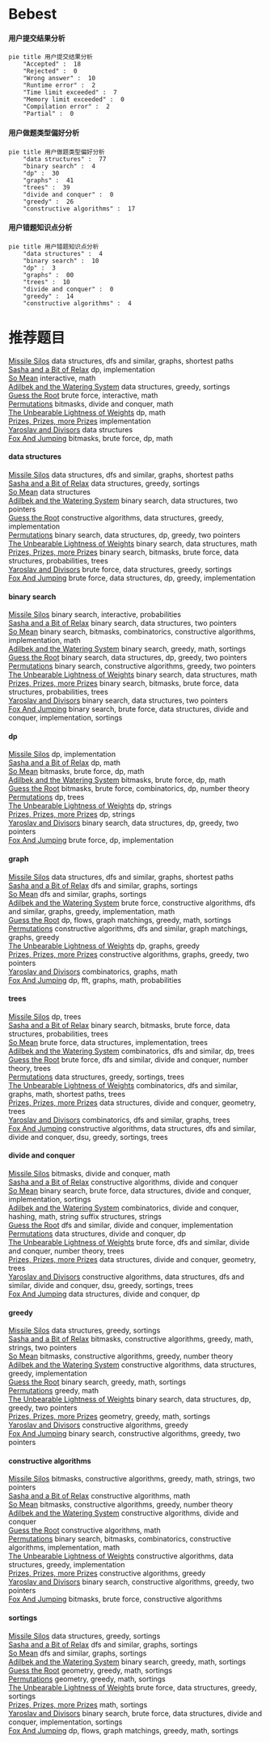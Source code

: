 # Bebest
<!-- tabs:start -->
#### **用户提交结果分析**

```mermaid
pie title 用户提交结果分析
    "Accepted" :  18
    "Rejected" :  0
    "Wrong answer" :  10
    "Runtime error" :  2
    "Time limit exceeded" :  7
    "Memory limit exceeded" :  0
    "Compilation error" :  2
    "Partial" :  0
```
#### **用户做题类型偏好分析**

```mermaid
pie title 用户做题类型偏好分析
    "data structures" :  77
    "binary search" :  4
    "dp" :  30
    "graphs" :  41
    "trees" :  39
    "divide and conquer" :  0
    "greedy" :  26
    "constructive algorithms" :  17
```
#### **用户错题知识点分析**

```mermaid
pie title 用户错题知识点分析
    "data structures" :  4
    "binary search" :  10
    "dp" :  3
    "graphs" :  00
    "trees" :  10
    "divide and conquer" :  0
    "greedy" :  14
    "constructive algorithms" :  4
```
<!-- tabs:end -->
# 推荐题目
[Missile Silos](http://codeforces.com/problemset/problem/144/D)		data structures,
                        dfs and similar,
                        graphs,
                        shortest paths		  
[Sasha and a Bit of Relax](https://codeforces.com/contest/1113/problem/C)		dp,
                        implementation		  
[So Mean](http://codeforces.com/problemset/problem/1299/E)		interactive,
                        math		  
[Adilbek and the Watering System](http://codeforces.com/problemset/problem/1238/G)		data structures,
                        greedy,
                        sortings		  
[Guess the Root](http://codeforces.com/problemset/problem/1155/E)		brute force,
                        interactive,
                        math		  
[Permutations](http://codeforces.com/problemset/problem/513/B2)		bitmasks,
                        divide and conquer,
                        math		  
[The Unbearable Lightness of Weights](https://codeforces.com/contest/1078/problem/B)		dp,
                        math		  
[Prizes, Prizes, more Prizes](http://codeforces.com/problemset/problem/208/D)		implementation		  
[Yaroslav and Divisors](http://codeforces.com/problemset/problem/301/D)		data structures		  
[Fox And Jumping](https://codeforces.com/contest/512/problem/B)		bitmasks,
                        brute force,
                        dp,
                        math		  
<!-- tabs:start -->
#### **data structures**
[Missile Silos](http://codeforces.com/problemset/problem/144/D)		data structures,
                        dfs and similar,
                        graphs,
                        shortest paths		  
[Sasha and a Bit of Relax](http://codeforces.com/problemset/problem/1238/G)		data structures,
                        greedy,
                        sortings		  
[So Mean](http://codeforces.com/problemset/problem/301/D)		data structures		  
[Adilbek and the Watering System](http://codeforces.com/problemset/problem/1041/D)		binary search,
                        data structures,
                        two pointers		  
[Guess the Root](http://codeforces.com/problemset/problem/1393/B)		constructive algorithms,
                        data structures,
                        greedy,
                        implementation		  
[Permutations](http://codeforces.com/problemset/problem/1492/C)		binary search,
                        data structures,
                        dp,
                        greedy,
                        two pointers		  
[The Unbearable Lightness of Weights](http://codeforces.com/problemset/problem/1490/G)		binary search,
                        data structures,
                        math		  
[Prizes, Prizes, more Prizes](http://codeforces.com/problemset/problem/1479/D)		binary search,
                        bitmasks,
                        brute force,
                        data structures,
                        probabilities,
                        trees		  
[Yaroslav and Divisors](http://codeforces.com/problemset/problem/1497/A)		brute force,
                        data structures,
                        greedy,
                        sortings		  
[Fox And Jumping](http://codeforces.com/problemset/problem/1491/C)		brute force,
                        data structures,
                        dp,
                        greedy,
                        implementation		  
#### **binary search**
[Missile Silos](http://codeforces.com/problemset/problem/1039/B)		binary search,
                        interactive,
                        probabilities		  
[Sasha and a Bit of Relax](http://codeforces.com/problemset/problem/1041/D)		binary search,
                        data structures,
                        two pointers		  
[So Mean](https://codeforces.com/contest/1509/problem/E)		binary search,
                        bitmasks,
                        combinatorics,
                        constructive algorithms,
                        implementation,
                        math		  
[Adilbek and the Watering System](http://codeforces.com/problemset/problem/1452/B)		binary search,
                        greedy,
                        math,
                        sortings		  
[Guess the Root](http://codeforces.com/problemset/problem/1492/C)		binary search,
                        data structures,
                        dp,
                        greedy,
                        two pointers		  
[Permutations](http://codeforces.com/problemset/problem/1463/D)		binary search,
                        constructive algorithms,
                        greedy,
                        two pointers		  
[The Unbearable Lightness of Weights](http://codeforces.com/problemset/problem/1490/G)		binary search,
                        data structures,
                        math		  
[Prizes, Prizes, more Prizes](http://codeforces.com/problemset/problem/1479/D)		binary search,
                        bitmasks,
                        brute force,
                        data structures,
                        probabilities,
                        trees		  
[Yaroslav and Divisors](http://codeforces.com/problemset/problem/1436/E)		binary search,
                        data structures,
                        two pointers		  
[Fox And Jumping](http://codeforces.com/problemset/problem/1461/D)		binary search,
                        brute force,
                        data structures,
                        divide and conquer,
                        implementation,
                        sortings		  
#### **dp**
[Missile Silos](https://codeforces.com/contest/1113/problem/C)		dp,
                        implementation		  
[Sasha and a Bit of Relax](https://codeforces.com/contest/1078/problem/B)		dp,
                        math		  
[So Mean](https://codeforces.com/contest/512/problem/B)		bitmasks,
                        brute force,
                        dp,
                        math		  
[Adilbek and the Watering System](http://codeforces.com/problemset/problem/510/D)		bitmasks,
                        brute force,
                        dp,
                        math		  
[Guess the Root](http://codeforces.com/problemset/problem/401/D)		bitmasks,
                        brute force,
                        combinatorics,
                        dp,
                        number theory		  
[Permutations](http://codeforces.com/problemset/problem/512/D)		dp,
                        trees		  
[The Unbearable Lightness of Weights](http://codeforces.com/problemset/problem/1409/F)		dp,
                        strings		  
[Prizes, Prizes, more Prizes](https://codeforces.com/contest/1447/problem/D)		dp,
                        strings		  
[Yaroslav and Divisors](http://codeforces.com/problemset/problem/1492/C)		binary search,
                        data structures,
                        dp,
                        greedy,
                        two pointers		  
[Fox And Jumping](https://codeforces.com/contest/1457/problem/C)		brute force,
                        dp,
                        implementation		  
#### **graph**
[Missile Silos](http://codeforces.com/problemset/problem/144/D)		data structures,
                        dfs and similar,
                        graphs,
                        shortest paths		  
[Sasha and a Bit of Relax](https://codeforces.com/contest/512/problem/A)		dfs and similar,
                        graphs,
                        sortings		  
[So Mean](http://codeforces.com/problemset/problem/510/C)		dfs and similar,
                        graphs,
                        sortings		  
[Adilbek and the Watering System](http://codeforces.com/problemset/problem/1487/C)		brute force,
                        constructive algorithms,
                        dfs and similar,
                        graphs,
                        greedy,
                        implementation,
                        math		  
[Guess the Root](http://codeforces.com/problemset/problem/1437/C)		dp,
                        flows,
                        graph matchings,
                        greedy,
                        math,
                        sortings		  
[Permutations](http://codeforces.com/problemset/problem/1470/D)		constructive algorithms,
                        dfs and similar,
                        graph matchings,
                        graphs,
                        greedy		  
[The Unbearable Lightness of Weights](http://codeforces.com/problemset/problem/1476/C)		dp,
                        graphs,
                        greedy		  
[Prizes, Prizes, more Prizes](http://codeforces.com/problemset/problem/1304/D)		constructive algorithms,
                        graphs,
                        greedy,
                        two pointers		  
[Yaroslav and Divisors](http://codeforces.com/problemset/problem/1475/C)		combinatorics,
                        graphs,
                        math		  
[Fox And Jumping](http://codeforces.com/problemset/problem/553/E)		dp,
                        fft,
                        graphs,
                        math,
                        probabilities		  
#### **trees**
[Missile Silos](http://codeforces.com/problemset/problem/512/D)		dp,
                        trees		  
[Sasha and a Bit of Relax](http://codeforces.com/problemset/problem/1479/D)		binary search,
                        bitmasks,
                        brute force,
                        data structures,
                        probabilities,
                        trees		  
[So Mean](http://codeforces.com/problemset/problem/1511/C)		brute force,
                        data structures,
                        implementation,
                        trees		  
[Adilbek and the Watering System](http://codeforces.com/problemset/problem/1499/F)		combinatorics,
                        dfs and similar,
                        dp,
                        trees		  
[Guess the Root](http://codeforces.com/problemset/problem/1491/E)		brute force,
                        dfs and similar,
                        divide and conquer,
                        number theory,
                        trees		  
[Permutations](http://codeforces.com/problemset/problem/1466/D)		data structures,
                        greedy,
                        sortings,
                        trees		  
[The Unbearable Lightness of Weights](http://codeforces.com/problemset/problem/1495/D)		combinatorics,
                        dfs and similar,
                        graphs,
                        math,
                        shortest paths,
                        trees		  
[Prizes, Prizes, more Prizes](http://codeforces.com/problemset/problem/1303/G)		data structures,
                        divide and conquer,
                        geometry,
                        trees		  
[Yaroslav and Divisors](http://codeforces.com/problemset/problem/1454/E)		combinatorics,
                        dfs and similar,
                        graphs,
                        trees		  
[Fox And Jumping](http://codeforces.com/problemset/problem/1494/D)		constructive algorithms,
                        data structures,
                        dfs and similar,
                        divide and conquer,
                        dsu,
                        greedy,
                        sortings,
                        trees		  
#### **divide and conquer**
[Missile Silos](http://codeforces.com/problemset/problem/513/B2)		bitmasks,
                        divide and conquer,
                        math		  
[Sasha and a Bit of Relax](http://codeforces.com/problemset/problem/512/E)		constructive algorithms,
                        divide and conquer		  
[So Mean](http://codeforces.com/problemset/problem/1461/D)		binary search,
                        brute force,
                        data structures,
                        divide and conquer,
                        implementation,
                        sortings		  
[Adilbek and the Watering System](http://codeforces.com/problemset/problem/1466/G)		combinatorics,
                        divide and conquer,
                        hashing,
                        math,
                        string suffix structures,
                        strings		  
[Guess the Root](http://codeforces.com/problemset/problem/1490/D)		dfs and similar,
                        divide and conquer,
                        implementation		  
[Permutations](https://codeforces.com/contest/1483/problem/C)		data structures,
                        divide and conquer,
                        dp		  
[The Unbearable Lightness of Weights](http://codeforces.com/problemset/problem/1491/E)		brute force,
                        dfs and similar,
                        divide and conquer,
                        number theory,
                        trees		  
[Prizes, Prizes, more Prizes](http://codeforces.com/problemset/problem/1303/G)		data structures,
                        divide and conquer,
                        geometry,
                        trees		  
[Yaroslav and Divisors](http://codeforces.com/problemset/problem/1494/D)		constructive algorithms,
                        data structures,
                        dfs and similar,
                        divide and conquer,
                        dsu,
                        greedy,
                        sortings,
                        trees		  
[Fox And Jumping](http://codeforces.com/problemset/problem/1482/E)		data structures,
                        divide and conquer,
                        dp		  
#### **greedy**
[Missile Silos](http://codeforces.com/problemset/problem/1238/G)		data structures,
                        greedy,
                        sortings		  
[Sasha and a Bit of Relax](http://codeforces.com/problemset/problem/1493/E)		bitmasks,
                        constructive algorithms,
                        greedy,
                        math,
                        strings,
                        two pointers		  
[So Mean](http://codeforces.com/problemset/problem/1325/D)		bitmasks,
                        constructive algorithms,
                        greedy,
                        number theory		  
[Adilbek and the Watering System](http://codeforces.com/problemset/problem/1393/B)		constructive algorithms,
                        data structures,
                        greedy,
                        implementation		  
[Guess the Root](http://codeforces.com/problemset/problem/1452/B)		binary search,
                        greedy,
                        math,
                        sortings		  
[Permutations](http://codeforces.com/problemset/problem/1417/A)		greedy,
                        math		  
[The Unbearable Lightness of Weights](http://codeforces.com/problemset/problem/1492/C)		binary search,
                        data structures,
                        dp,
                        greedy,
                        two pointers		  
[Prizes, Prizes, more Prizes](https://codeforces.com/contest/1496/problem/C)		geometry,
                        greedy,
                        math,
                        sortings		  
[Yaroslav and Divisors](http://codeforces.com/problemset/problem/1493/A)		constructive algorithms,
                        greedy		  
[Fox And Jumping](http://codeforces.com/problemset/problem/1463/D)		binary search,
                        constructive algorithms,
                        greedy,
                        two pointers		  
#### **constructive algorithms**
[Missile Silos](http://codeforces.com/problemset/problem/1493/E)		bitmasks,
                        constructive algorithms,
                        greedy,
                        math,
                        strings,
                        two pointers		  
[Sasha and a Bit of Relax](http://codeforces.com/problemset/problem/1450/C2)		constructive algorithms,
                        math		  
[So Mean](http://codeforces.com/problemset/problem/1325/D)		bitmasks,
                        constructive algorithms,
                        greedy,
                        number theory		  
[Adilbek and the Watering System](http://codeforces.com/problemset/problem/512/E)		constructive algorithms,
                        divide and conquer		  
[Guess the Root](http://codeforces.com/problemset/problem/513/A)		constructive algorithms,
                        math		  
[Permutations](https://codeforces.com/contest/1509/problem/E)		binary search,
                        bitmasks,
                        combinatorics,
                        constructive algorithms,
                        implementation,
                        math		  
[The Unbearable Lightness of Weights](http://codeforces.com/problemset/problem/1393/B)		constructive algorithms,
                        data structures,
                        greedy,
                        implementation		  
[Prizes, Prizes, more Prizes](http://codeforces.com/problemset/problem/1493/A)		constructive algorithms,
                        greedy		  
[Yaroslav and Divisors](http://codeforces.com/problemset/problem/1463/D)		binary search,
                        constructive algorithms,
                        greedy,
                        two pointers		  
[Fox And Jumping](https://codeforces.com/contest/1456/problem/B)		bitmasks,
                        brute force,
                        constructive algorithms		  
#### **sortings**
[Missile Silos](http://codeforces.com/problemset/problem/1238/G)		data structures,
                        greedy,
                        sortings		  
[Sasha and a Bit of Relax](https://codeforces.com/contest/512/problem/A)		dfs and similar,
                        graphs,
                        sortings		  
[So Mean](http://codeforces.com/problemset/problem/510/C)		dfs and similar,
                        graphs,
                        sortings		  
[Adilbek and the Watering System](http://codeforces.com/problemset/problem/1452/B)		binary search,
                        greedy,
                        math,
                        sortings		  
[Guess the Root](https://codeforces.com/contest/1496/problem/C)		geometry,
                        greedy,
                        math,
                        sortings		  
[Permutations](http://codeforces.com/problemset/problem/1495/A)		geometry,
                        greedy,
                        math,
                        sortings		  
[The Unbearable Lightness of Weights](http://codeforces.com/problemset/problem/1497/A)		brute force,
                        data structures,
                        greedy,
                        sortings		  
[Prizes, Prizes, more Prizes](http://codeforces.com/problemset/problem/1427/A)		math,
                        sortings		  
[Yaroslav and Divisors](http://codeforces.com/problemset/problem/1461/D)		binary search,
                        brute force,
                        data structures,
                        divide and conquer,
                        implementation,
                        sortings		  
[Fox And Jumping](http://codeforces.com/problemset/problem/1437/C)		dp,
                        flows,
                        graph matchings,
                        greedy,
                        math,
                        sortings		  
<!-- tabs:end -->

